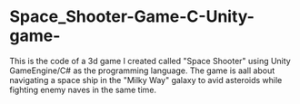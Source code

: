 # Space_Shooter-Game-C-Unity-game-
This is the code of a 3d game I created called "Space Shooter" using Unity GameEngine/C# as the programming language. The game is aall about navigating a space ship in the "Milky Way" galaxy to avid asteroids while fighting enemy naves in the same time.
